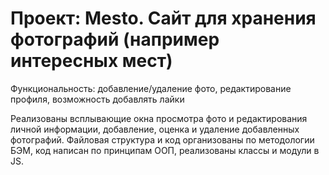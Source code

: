 # Проект: Mesto. Сайт для хранения фотографий (например интересных мест)

Функциональность: добавление/удаление фото, редактирование профиля, возможность добавлять лайки

Реализованы всплывающие окна просмотра фото и редактирования личной информации, добавление, оценка и удаление добавленных фотографий. Файловая структура и код организованы по методологии БЭМ, код написан по принципам ООП, реализованы классы и модули в JS.
